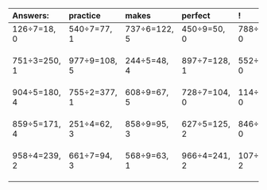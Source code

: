 | Answers: | practice | makes | perfect | ! |
| :--- | :--- | :--- | :--- | :--- |
| 126÷7=18, 0 | 540÷7=77, 1 | 737÷6=122, 5 | 450÷9=50, 0 | 788÷4=197, 0 | 
|   |   |   |   |   | 
|   |   |   |   |   | 
|   |   |   |   |   | 
| 751÷3=250, 1 | 977÷9=108, 5 | 244÷5=48, 4 | 897÷7=128, 1 | 552÷8=69, 0 | 
|   |   |   |   |   | 
|   |   |   |   |   | 
|   |   |   |   |   | 
| 904÷5=180, 4 | 755÷2=377, 1 | 608÷9=67, 5 | 728÷7=104, 0 | 114÷6=19, 0 | 
|   |   |   |   |   | 
|   |   |   |   |   | 
|   |   |   |   |   | 
| 859÷5=171, 4 | 251÷4=62, 3 | 858÷9=95, 3 | 627÷5=125, 2 | 846÷2=423, 0 | 
|   |   |   |   |   | 
|   |   |   |   |   | 
|   |   |   |   |   | 
| 958÷4=239, 2 | 661÷7=94, 3 | 568÷9=63, 1 | 966÷4=241, 2 | 107÷3=35, 2 | 
|   |   |   |   |   | 
|   |   |   |   |   | 
|   |   |   |   |   | 
